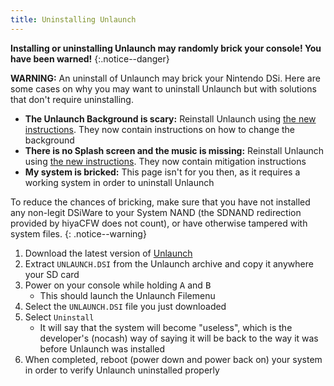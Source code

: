 ```yaml
---
title: Uninstalling Unlaunch
---
```


**Installing or uninstalling Unlaunch may randomly brick your console! You have been warned!**
{:.notice--danger}

**WARNING:** An uninstall of Unlaunch may brick your Nintendo DSi. Here are some cases on why you may want to uninstall Unlaunch but with solutions that don't require uninstalling.

- **The Unlaunch Background is scary:** Reinstall Unlaunch using [the new instructions](/installing-unlaunch). They now contain instructions on how to change the background
- **There is no Splash screen and the music is missing:** Reinstall Unlaunch using [the new instructions](/installing-unlaunch). They now contain mitigation instructions
- **My system is bricked:** This page isn't for you then, as it requires a working system in order to uninstall Unlaunch

To reduce the chances of bricking, make sure that you have not installed any non-legit DSiWare to your System NAND (the SDNAND redirection provided by hiyaCFW does not count), or have otherwise tampered with system files.
{: .notice--warning}

1. Download the latest version of [Unlaunch](https://problemkaputt.de/unlaunch.zip)
1. Extract `UNLAUNCH.DSI` from the Unlaunch archive and copy it anywhere your SD card
1. Power on your console while holding <kbd class="face">A</kbd> and <kbd class="face">B</kbd>
   - This should launch the Unlaunch Filemenu
1. Select the `UNLAUNCH.DSI` file you just downloaded
1. Select `Uninstall`
   - It will say that the system will become "useless", which is the developer's (nocash) way of saying it will be back to the way it was before Unlaunch was installed
1. When completed, reboot (power down and power back on) your system in order to verify Unlaunch uninstalled properly
